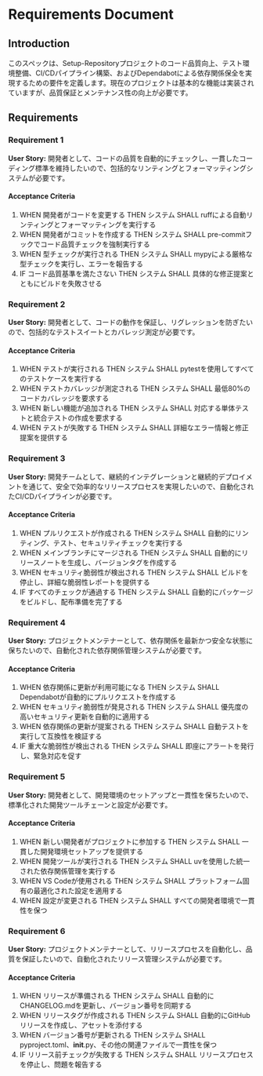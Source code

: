# Requirements Document

## Introduction

このスペックは、Setup-Repositoryプロジェクトのコード品質向上、テスト環境整備、CI/CDパイプライン構築、およびDependabotによる依存関係保全を実現するための要件を定義します。現在のプロジェクトは基本的な機能は実装されていますが、品質保証とメンテナンス性の向上が必要です。

## Requirements

### Requirement 1

**User Story:** 開発者として、コードの品質を自動的にチェックし、一貫したコーディング標準を維持したいので、包括的なリンティングとフォーマッティングシステムが必要です。

#### Acceptance Criteria

1. WHEN 開発者がコードを変更する THEN システム SHALL ruffによる自動リンティングとフォーマッティングを実行する
2. WHEN 開発者がコミットを作成する THEN システム SHALL pre-commitフックでコード品質チェックを強制実行する
3. WHEN 型チェックが実行される THEN システム SHALL mypyによる厳格な型チェックを実行し、エラーを報告する
4. IF コード品質基準を満たさない THEN システム SHALL 具体的な修正提案とともにビルドを失敗させる

### Requirement 2

**User Story:** 開発者として、コードの動作を保証し、リグレッションを防ぎたいので、包括的なテストスイートとカバレッジ測定が必要です。

#### Acceptance Criteria

1. WHEN テストが実行される THEN システム SHALL pytestを使用してすべてのテストケースを実行する
2. WHEN テストカバレッジが測定される THEN システム SHALL 最低80%のコードカバレッジを要求する
3. WHEN 新しい機能が追加される THEN システム SHALL 対応する単体テストと統合テストの作成を要求する
4. WHEN テストが失敗する THEN システム SHALL 詳細なエラー情報と修正提案を提供する

### Requirement 3

**User Story:** 開発チームとして、継続的インテグレーションと継続的デプロイメントを通じて、安全で効率的なリリースプロセスを実現したいので、自動化されたCI/CDパイプラインが必要です。

#### Acceptance Criteria

1. WHEN プルリクエストが作成される THEN システム SHALL 自動的にリンティング、テスト、セキュリティチェックを実行する
2. WHEN メインブランチにマージされる THEN システム SHALL 自動的にリリースノートを生成し、バージョンタグを作成する
3. WHEN セキュリティ脆弱性が検出される THEN システム SHALL ビルドを停止し、詳細な脆弱性レポートを提供する
4. IF すべてのチェックが通過する THEN システム SHALL 自動的にパッケージをビルドし、配布準備を完了する

### Requirement 4

**User Story:** プロジェクトメンテナーとして、依存関係を最新かつ安全な状態に保ちたいので、自動化された依存関係管理システムが必要です。

#### Acceptance Criteria

1. WHEN 依存関係に更新が利用可能になる THEN システム SHALL Dependabotが自動的にプルリクエストを作成する
2. WHEN セキュリティ脆弱性が発見される THEN システム SHALL 優先度の高いセキュリティ更新を自動的に適用する
3. WHEN 依存関係の更新が提案される THEN システム SHALL 自動テストを実行して互換性を検証する
4. IF 重大な脆弱性が検出される THEN システム SHALL 即座にアラートを発行し、緊急対応を促す

### Requirement 5

**User Story:** 開発者として、開発環境のセットアップと一貫性を保ちたいので、標準化された開発ツールチェーンと設定が必要です。

#### Acceptance Criteria

1. WHEN 新しい開発者がプロジェクトに参加する THEN システム SHALL 一貫した開発環境セットアップを提供する
2. WHEN 開発ツールが実行される THEN システム SHALL uvを使用した統一された依存関係管理を実行する
3. WHEN VS Codeが使用される THEN システム SHALL プラットフォーム固有の最適化された設定を適用する
4. WHEN 設定が変更される THEN システム SHALL すべての開発者環境で一貫性を保つ

### Requirement 6

**User Story:** プロジェクトメンテナーとして、リリースプロセスを自動化し、品質を保証したいので、自動化されたリリース管理システムが必要です。

#### Acceptance Criteria

1. WHEN リリースが準備される THEN システム SHALL 自動的にCHANGELOG.mdを更新し、バージョン番号を同期する
2. WHEN リリースタグが作成される THEN システム SHALL 自動的にGitHubリリースを作成し、アセットを添付する
3. WHEN バージョン番号が更新される THEN システム SHALL pyproject.toml、__init__.py、その他の関連ファイルで一貫性を保つ
4. IF リリース前チェックが失敗する THEN システム SHALL リリースプロセスを停止し、問題を報告する
